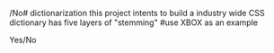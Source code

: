 /No# dictionarization
this project intents to build a industry wide CSS dictionary
has five layers of "stemming" 
#use XBOX as an example


Yes/No
